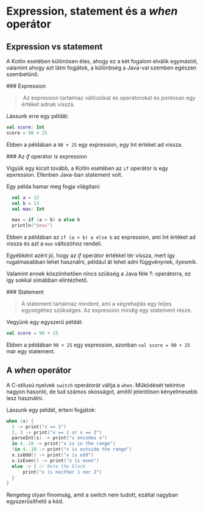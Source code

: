 # Expression, statement és a *when* operátor

## Expression vs statement

A Kotlin esetében különösen éles, ahogy ez a két fogalom elválik egymástól, valamint ahogy azt látni fogjátok, a különbség a Java-val szemben egészen szembetűnő.

### Expression

> Az expression tartalmaz változókat és operátorokat és pontosan egy értéket adnak vissza.

Lássunk erre egy példát:
```kotlin
val score: Int
score = 90 + 25
```

Ebben a példában a `90 + 25` egy expression, egy Int értéket ad vissza.

### Az *if* operátor is expression

Vigyük egy kicsit tovább, a Kotlin esetében az `if` operátor is egy epxression. Ellenben Java-ban statement volt. 

Egy példa hamar meg fogja világítani:
```kotlin
  val a = 12
  val b = 13
  val max: Int

  max = if (a > b) a else b
  println("$max")
```

Ebben a példában az `if (a > b) a else b` az expression, ami Int értéket ad vissza és azt a `max` változóhoz rendeli.

Egyébként azért jó, hogy az *if* operátor értékkel tér vissza, mert így rugalmasabban lehet használni, például át lehet adni függvénynek, ilyesmik.

Valamint ennek köszönhetően nincs szükség a Java féle ?: operátorra, ez így sokkal simábban elintézhető.

### Statement

> A statement tartalmaz mindent, ami a végrehajtás egy teljes egységéhez szükséges. Az expression mindig egy statement része.

Vegyünk egy egyszerű példát:
```kotlin
val score = 90 + 25
```

Ebben a példában `90 + 25` egy expression, azonban `val score = 90 + 25` már egy statement.

## A *when* operátor

A C-stílusú nyelvek `switch` operátorát váltja a `when`. Működését tekintve nagyon hasonló, de tud számos okosságot, amitől jelentősen kényelmesebb lesz használni.

Lássunk egy példát, érteni fogjátok:
```kotlin
when (x) {
  1 -> print("x == 1")
  2, 3 -> print("x == 2 or x == 3")
  parseInt(s) -> print("s encodes x")
  in 4..10 -> print("x is in the range")
  !in 4..10 -> print("x is outside the range")
  x.isOdd() -> print("x is odd")
  x.isEven() -> print("x is even")
  else -> { // Note the block
      print("x is neither 1 nor 2")
  }
}
```

Rengeteg olyan finomság, amit a switch nem tudott, ezáltal nagyban egyszerűsíthető a kód.